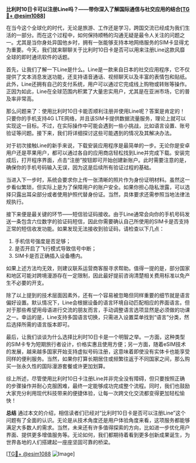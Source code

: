 **比利时10日卡可以注册Line吗？——带你深入了解国际通信与社交应用的结合[[TG💪+ @esim1088](https://t.me/s/esim1088)]**

在当今这个全球化的时代，无论是旅游、工作还是学习，跨国交流已经成为我们生活的一部分。而在这个过程中，如何保持顺畅的沟通无疑是最令人关注的问题之一。尤其是当你身处异国他乡时，拥有一张能够支持本地网络服务的SIM卡显得尤为重要。今天，我们就来聊聊关于比利时10日卡是否可以用来注册Line这款风靡全球的即时通讯软件的话题。

首先，让我们了解一下Line是什么。Line是一款来自日本的社交应用程序，它不仅提供了文本消息发送功能，还支持语音通话、视频聊天以及丰富的表情包和贴纸。此外，Line还拥有自己的支付系统，用户可以通过它完成线上购物或转账等操作。正因为如此，Line在全球范围内积累了大量忠实用户，尤其是在亚洲市场，它的普及率非常高。

那么问题来了：使用比利时10日卡能否顺利注册并使用Line呢？答案是肯定的！只要你的手机支持4G LTE网络，并且该SIM卡提供数据流量服务，理论上就可以实现这一目标。不过，在实际操作中可能会遇到一些小挑战，比如语言设置、账号验证等问题。接下来，我们将详细探讨这些可能遇到的情况及其解决办法。

对于初次接触Line的新手来说，下载安装应用程序是最简单的一步。无论你是安卓用户还是苹果用户，都可以通过各自的应用商店轻松找到Line并完成下载。安装完成后，打开程序界面，点击“注册”按钮即可开始创建新账户。此时需要注意的是，确保你的手机号码输入无误，因为这是后续所有验证过程的基础。

当进入下一步时，系统会要求你上传一张清晰的照片作为身份证明材料。虽然这一步看似繁琐，但实际上是为了保障用户的账户安全。如果你担心隐私泄露，可以选择只露出耳朵部分或者使用护照代替身份证。当然，具体要求还需参照当地法律法规执行。

接下来便是最关键的环节——短信验证码接收。由于Line通常会向你的手机号码发送一条包含六位数字的验证码短信，因此你需要确认自己所使用的SIM卡是否支持正常的短信收发功能。如果发现无法接收到验证码，请检查以下几点：

1. 手机信号强度是否足够；
2. 是否开启了飞行模式导致信号中断；
3. SIM卡是否正确插入设备槽内。

如果上述方法均无效，则建议联系运营商客服寻求帮助。值得一提的是，部分国家和地区可能对跨境漫游存在一定限制，因此最好提前咨询清楚相关费用标准以免产生不必要的开支。

除了以上提到的技术层面因素外，还有一个容易被忽略但同样重要的细节就是语言偏好设置。默认情况下，Line会根据设备的语言环境自动匹配相应的界面语言。但对于那些希望用母语进行交流的朋友而言，手动调整语言选项显然是必须做的功课之一。幸运的是，Line支持多国语言切换，只需进入设置菜单找到“语言”分类，然后选择所需的语言版本即可。

最后，让我们谈谈为什么选择比利时10日卡是一个明智之举。一方面，这种类型的SIM卡专为短期旅行者设计，价格实惠且使用方便；另一方面，随着eSIM技术的发展，越来越多国家开始支持虚拟号码注册，这意味着即使没有实体卡也能享受同样的便利服务。当然，如果你打算长期居住或频繁往返于不同国家之间，那么购买一张永久性的国际漫游套餐或许更加划算。

综上所述，尽管使用比利时10日卡注册Line并非完全没有障碍，但只要按照正确的步骤操作并耐心克服困难，最终一定能够成功完成整个流程。同时，我们也鼓励大家充分利用现代科技带来的便捷体验，让每一次跨文化交流都变得更加轻松愉快！

**总结**
通过本文的介绍，相信读者们已经对“比利时10日卡是否可以注册Line”这个问题有了全面的认识。无论是从技术角度还是用户体验角度来看，这项服务都能够满足大多数人的需求。当然，未来还有许多值得探索的方向，比如进一步优化用户界面、提供更多增值服务等。无论如何，我们都期待着看到更多创新成果诞生，为世界各地的人们搭建起一座座坚固可靠的桥梁。

[[TG💪+ @esim1088](https://t.me/s/esim1088) ![Image](https://i.postimg.cc/4NQfJmqS/Snipaste-2025-05-13-00-14-12.png)]